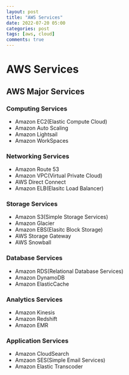 ```yaml
---
layout: post
title: "AWS Services"
date: 2022-07-20 05:00
categories: post
tags: [aws, cloud]
comments: true
---
```


# AWS Services

## AWS Major Services

### Computing Services

- Amazon EC2(Elastic Compute Cloud)
- Amazon Auto Scaling
- Amazon Lightsail
- Amazon WorkSpaces

### Networking Services

- Amazon Route 53
- Amazon VPC(Virtual Private Cloud)
- AWS Direct Connect
- Amazon ELB(Elasitc Load Balancer)

### Storage Services

- Amazon S3(Simple Storage Services)
- Amazon Glacier
- Amazon EBS(Elasitc Block Storage)
- AWS Storage Gateway
- AWS Snowball

### Database Services

- Amazon RDS(Relational Database Services)
- Amazon DynamoDB
- Amazon ElasticCache

### Analytics Services

- Amazon Kinesis
- Amazon Redshift
- Amazon EMR

### Application Services

- Amazon CloudSearch
- Amzaon SES(Simple Email Services)
- Amazon Elastic Transcoder
